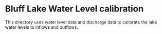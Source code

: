 # Bluff Lake Water Level calibration

This directory uses water level data and discharge
data to calibrate the lake water levels to 
inflows and outflows. 





